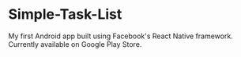 # Simple-Task-List
My first Android app built using Facebook's React Native framework.
Currently available on Google Play Store.
